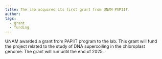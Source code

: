 ```yaml
---
title: The lab acquired its first grant from UNAM PAPIIT.
author:
tags:
  - grant
  - funding
---
```


UNAM awarded a grant from PAPIIT program to the lab. This grant will fund the project related to the study of DNA supercoiling in the chloroplast genome. The grant will run until the end of 2025. 
